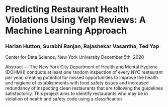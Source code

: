# Predicting Restaurant Health Violations Using Yelp Reviews: A Machine Learning Approach
### Harlan Hutton, Surabhi Ranjan, Rajashekar Vasantha, Ted Yap
Center for Data Science, New York University
December 5th, 2020


Abstract — The New York City Department of Health and Mental Hygiene (DOHMH) conducts at least one random inspection of every NYC restaurant per year, creating potential for missed opportunities to improve the health and hygiene of establishments with food safety issues and increased redundancy of inspecting clean restaurants that are following the guidelines satisfactorily. This project aims to identify restaurants who may be in violation of health and safety code using a classification
